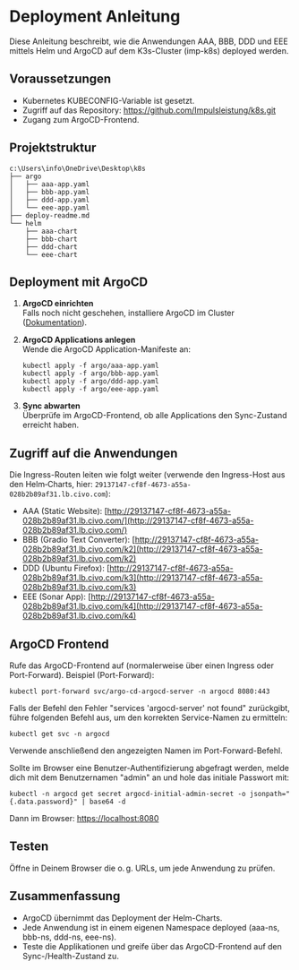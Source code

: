 # Deployment Anleitung

Diese Anleitung beschreibt, wie die Anwendungen AAA, BBB, DDD und EEE mittels Helm und ArgoCD auf dem K3s-Cluster (imp-k8s) deployed werden.

## Voraussetzungen

- Kubernetes KUBECONFIG-Variable ist gesetzt.
- Zugriff auf das Repository: https://github.com/Impulsleistung/k8s.git
- Zugang zum ArgoCD-Frontend.

## Projektstruktur

```
c:\Users\info\OneDrive\Desktop\k8s
├── argo
│   ├── aaa-app.yaml
│   ├── bbb-app.yaml
│   ├── ddd-app.yaml
│   └── eee-app.yaml
├── deploy-readme.md
└── helm
    ├── aaa-chart
    ├── bbb-chart
    ├── ddd-chart
    └── eee-chart
```

## Deployment mit ArgoCD

1. **ArgoCD einrichten**  
   Falls noch nicht geschehen, installiere ArgoCD im Cluster ([Dokumentation](https://argo-cd.readthedocs.io/en/stable/)).

2. **ArgoCD Applications anlegen**  
   Wende die ArgoCD Application-Manifeste an:

   ```
   kubectl apply -f argo/aaa-app.yaml
   kubectl apply -f argo/bbb-app.yaml
   kubectl apply -f argo/ddd-app.yaml
   kubectl apply -f argo/eee-app.yaml
   ```

3. **Sync abwarten**  
   Überprüfe im ArgoCD-Frontend, ob alle Applications den Sync-Zustand erreicht haben.

## Zugriff auf die Anwendungen

Die Ingress-Routen leiten wie folgt weiter (verwende den Ingress-Host aus den Helm‑Charts, hier: `29137147-cf8f-4673-a55a-028b2b89af31.lb.civo.com`):

- AAA (Static Website): [http://29137147-cf8f-4673-a55a-028b2b89af31.lb.civo.com/](http://29137147-cf8f-4673-a55a-028b2b89af31.lb.civo.com/)
- BBB (Gradio Text Converter): [http://29137147-cf8f-4673-a55a-028b2b89af31.lb.civo.com/k2](http://29137147-cf8f-4673-a55a-028b2b89af31.lb.civo.com/k2)
- DDD (Ubuntu Firefox): [http://29137147-cf8f-4673-a55a-028b2b89af31.lb.civo.com/k3](http://29137147-cf8f-4673-a55a-028b2b89af31.lb.civo.com/k3)
- EEE (Sonar App): [http://29137147-cf8f-4673-a55a-028b2b89af31.lb.civo.com/k4](http://29137147-cf8f-4673-a55a-028b2b89af31.lb.civo.com/k4)

## ArgoCD Frontend

Rufe das ArgoCD-Frontend auf (normalerweise über einen Ingress oder Port-Forward). Beispiel (Port-Forward):

```
kubectl port-forward svc/argo-cd-argocd-server -n argocd 8080:443
```

Falls der Befehl den Fehler "services 'argocd-server' not found" zurückgibt, führe folgenden Befehl aus, um den korrekten Service-Namen zu ermitteln:
```
kubectl get svc -n argocd
```
Verwende anschließend den angezeigten Namen im Port-Forward-Befehl.

Sollte im Browser eine Benutzer-Authentifizierung abgefragt werden, melde dich mit dem Benutzernamen "admin" an und hole das initiale Passwort mit:
```
kubectl -n argocd get secret argocd-initial-admin-secret -o jsonpath="{.data.password}" | base64 -d
```

Dann im Browser: [https://localhost:8080](https://localhost:8080)

## Testen

Öffne in Deinem Browser die o. g. URLs, um jede Anwendung zu prüfen.

## Zusammenfassung

- ArgoCD übernimmt das Deployment der Helm-Charts.
- Jede Anwendung ist in einem eigenen Namespace deployed (aaa-ns, bbb-ns, ddd-ns, eee-ns).
- Teste die Applikationen und greife über das ArgoCD-Frontend auf den Sync-/Health-Zustand zu.
